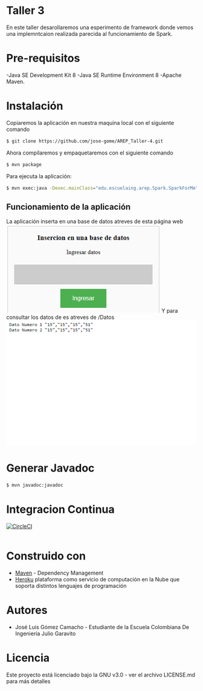 # Taller 3
En este taller desarollaremos una esperimento de framework donde vemos una implemntcaion realizada parecida al funcionamiento de Spark. 
#

# Pre-requisitos
  -Java SE Development Kit 8
  -Java SE Runtime Environment 8
  -Apache Maven.

# Instalación
Copiaremos la aplicación en nuestra maquina local con el siguiente comando
```sh
$ git clone https://github.com/jose-gome/AREP_Taller-4.git
 ```
Ahora compilaremos y empaquetaremos con el siguiente comando
```sh
$ mvn package 
```
Para ejecuta la aplicación:
```sh
$ mvn exec:java -Dexec.mainClass="edu.escuelaing.arep.Spark.SparkForMe"
```
## Funcionamiento de la aplicación
La aplicación inserta en una base de datos atreves de esta página web
![](/Imagenes/insertarDatos.png)
Y para consultar los datos de es atreves de /Datos
![](/Imagenes/Datos.png)
# Generar Javadoc

```sh
$ mvn javadoc:javadoc 
```
# Integracion Continua
[![CircleCI](https://circleci.com/gh/jose-gome/AREP-2020-1-Calculadora-estadistica.svg?style=svg)](https://circleci.com/gh/jose-gome/AREP_Taller-4)

```
```

# Construido con
  - [Maven](https://maven.apache.org/) - Dependency Management
  - [Heroku](https://cli-auth.heroku.com/) plataforma como servicio de computación en la Nube que soporta distintos lenguajes de programación
 
# Autores
  - José Luis Gómez Camacho - Estudiante de la Escuela Colombiana De Ingeniería Julio Garavito
# Licencia
Este proyecto está licenciado bajo la GNU v3.0 - ver el archivo LICENSE.md para más detalles
